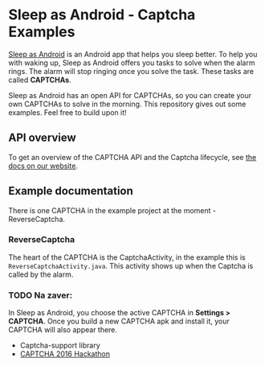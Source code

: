 # Sleep as Android - Captcha Examples

[Sleep as Android](https://play.google.com/store/apps/details?id=com.urbandroid.sleep) is an Android app that helps you sleep better. To help you with waking up, Sleep as Android offers you tasks to solve when the alarm rings. The alarm will stop ringing once you solve the task. These tasks are called **CAPTCHAs**.

Sleep as Android has an open API for CAPTCHAs, so you can create your own CAPTCHAs to solve in the morning. This repository gives out some examples. Feel free to build upon it!

## API overview

To get an overview of the CAPTCHA API and the Captcha lifecycle, see [the docs on our website](http://sleep.urbandroid.org/documentation/developer-api/captcha-api/).

## Example documentation

There is one CAPTCHA in the example project at the moment - ReverseCaptcha.

### ReverseCaptcha

The heart of the CAPTCHA is the CaptchaActivity, in the example this is `ReverseCaptchaActivity.java`. This activity shows up when the Captcha is called by the alarm.




### TODO Na zaver:
In Sleep as Android, you choose the active CAPTCHA in **Settings > CAPTCHA**. Once you build a new CAPTCHA apk and install it, your CAPTCHA will also appear there.

* Captcha-support library
* [CAPTCHA 2016 Hackathon](http://sleep.urbandroid.org/captcha-hackathon-12016/)
